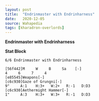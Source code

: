```yaml
---
layout: post
title:  "Endrinmaster with Endrinharness"
date:   2020-12-05
source: Wahapedia
tags: [kharadron-overlords]
---
```


**Endrinmaster with Endrinharness**

**Stat Block**
```
6/6 Endrinmaster with Endrinharness
```

```
[56f442]M     W     B     Sa    [-]
4     6     7     4     
[e85545]Weapons[-]
[c6c930]Gaze of Grungni[-]
9"     A:1    H:3+   W:2+   R:-1   D:D3  
[c6c930]Aethermight Hammer[-]
1"     A:3    H:3+   W:3+   R:-1   D:D3  
```



